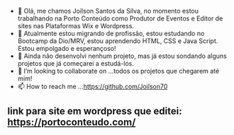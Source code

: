 - 👋 Olá, me chamos Joilson Santos da Silva, no momento estou trabalhando na Porto Conteúdo como  Produtor de Eventos e Editor de sites nas Plataformas Wix e Wordpress.
- 👀  Atualmente estou migrando de profissão, estou estudando no Bootcamp da Dio/MRV, estou aprendendo HTML, CSS e Java Script. Estou empolgado e esperançoso!
- 🌱 Ainda não desenvolvi nenhum projeto, mas já estou sondando alguns projetos que já começarei a estudá-los.
- 💞️ I’m looking to collaborate on ...todos os projetos que chegarem até mim!
- 📫 How to reach me ...https://github.com/Joilson70
## link para site em wordpress que editei: https://portoconteudo.com/
<!---
Joilson70/Joilson70 is a ✨ special ✨ repository because its `README.md` (this file) appears on your GitHub profile.
You can click the Preview link to take a look at your changes.
--->
